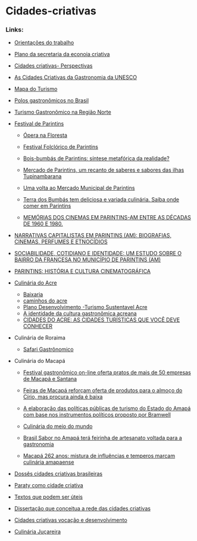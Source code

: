 # Cidades-criativas


### Links:

- [Orientações do trabalho](https://cefetrjbr.sharepoint.com/:w:/r/sites/Section_122086/_layouts/15/Doc.aspx?action=edit&sourcedoc=%7B3d6b4a83-94aa-4dcb-a974-f209d555fa8c%7D)
- [Plano da secretaria da econoia criativa](http://rubi.casaruibarbosa.gov.br/bitstream/20.500.11997/8086/1/plano%20da%20secretaria%20da%20economia%20criativa.pdf)

- [Cidades criativas- Perspectivas](https://garimpodesolucoes.com.br/wp-content/uploads/2014/09/Livro_Cidades_Criativas_Perspectivas_v1.pdf)

- [As Cidades Criativas da Gastronomia da UNESCO](https://foodandroad.com/pt-br/cidades-criativas-gastronomia-unesco/)
- [Mapa do Turismo](http://www.mapa.turismo.gov.br/mapa/init.html#/home)

- [Polos gastronômicos no Brasil](https://brasilturis.com.br/viaje-pelo-paladar-conheca-os-principais-polos-do-turismo-gastronomico-nacional)

- [Turismo Gastronômico na Região Norte](https://www.fazfacil.com.br/lazer/turismo-gastronomico-norte/)

- [Festival de Parintins](https://www.festivaldeparintins.com.br/blog/gastronomia/)
  -  [Ópera na Floresta](https://www.almadeviajante.com/festival-folclorico-de-parintins/)  
  
  -  [Festival Folclórico de Parintins](https://github.com/AnaMCMV/Turismo/blob/main/Turismo/Cidades-Criativas/Festival%20Folcl%C3%B3rico%20de%20Parintins.pdf)
  
  -  [Bois-bumbás de Parintins: síntese metafórica da realidade?](https://github.com/AnaMCMV/Turismo/blob/main/Turismo/Cidades-Criativas/download%20(1).pdf)
  -  [Mercado de Parintins, um recanto de saberes e sabores das ilhas Tupinambarana](https://www.amazonasemais.com.br/parintins/mercado-de-parintins-um-recanto-de-saberes-e-sabores/)
  -  [Uma volta ao Mercado Municipal de Parintins](https://www.festivaldeparintins.com.br/mercado-municipal-de-parintins/)
  -  [Terra dos Bumbás tem deliciosa e variada culinária. Saiba onde comer em Parintins](https://www.amazonasemais.com.br/gastronomia/terra-dos-bumbas-tem-deliciosa-e-variada-culinaria-saiba-onde-comer-em-parintins/)
  -  [MEMÓRIAS DOS CINEMAS EM PARINTINS-AM ENTRE AS DÉCADAS DE 
1960 E 1980.](https://www.norte2015.historiaoral.org.br/resources/anais/12/1444875470_ARQUIVO_artigoparasemanadeHistoriaoficial2015.pdf)
 -   [NARRATIVAS CAPITALISTAS EM PARINTINS (AM): BIOGRAFIAS, CINEMAS, PERFUMES E ETNOCÍDIOS](https://www.revistas.uneb.br/index.php/rbpab/article/view/12705/8565)
 -   [SOCIABILIDADE, COTIDIANO E IDENTIDADE: UM ESTUDO SOBRE O BAIRRO DA FRANCESA NO MUNICÍPIO DE PARINTINS (AM)](http://repositorioinstitucional.uea.edu.br/bitstream/riuea/1431/1/Sociabilidade%2C%20cotidiano%20e%20identidade%20um%20estudo%20sobre%20o%20bairro%20da%20Francesa%20no%20munic%C3%ADpio%20de%20Parintins%20%28AM%29.pdf)
 -   [PARINTINS: HISTÓRIA E CULTURA CINEMATOGRÁFICA](https://tede.ufam.edu.br/handle/tede/5862#preview-link0)
 
- [Culinária do Acre](https://todosdestinos.com/norte/acre/culinaria-do-acre-reune-delicias-de-outros-estados/)
  - [Baixaria](http://g1.globo.com/ac/acre/noticia/2013/03/aprenda-fazer-um-prato-tipico-da-culinaria-acreana-baixaria.html)  
  - [caminhos do acre](caminhosdoacre-web.pdf)
  - [Plano Desenvolvimento -Turismo Sustentavel Acre](https://github.com/AnaMCMV/Turismo/blob/main/Turismo/Cidades-Criativas/P06%20-%20Plano%20Desenvolvimento%20-Turismo%20Sustentavel%20Acre2015-2020.pdf)
  - [A identidade da cultura gastronômica acreana](https://github.com/AnaMCMV/Turismo/blob/main/Turismo/Cidades-Criativas/A%20identidade%20da%20cultura%20gastron%C3%B4mica%20acreana.pdf)
  - [CIDADES DO ACRE: AS CIDADES TURÍSTICAS QUE VOCÊ DEVE CONHECER](https://ficaativoeviaja.com.br/cidades-do-acre/#Rio_Branco)
  
 - Culinária de Roraima
   - [Safari Gastrônomico](https://roraimaadventures.com.br/produto/safari-gastronomico/) 

- Culinária do Macapá

  - [Festival gastronômico on-line oferta pratos de mais de 50 empresas de Macapá e Santana](https://g1.globo.com/ap/amapa/noticia/2020/12/13/festival-gastronomico-on-line-oferta-pratos-de-mais-de-50-empresas-de-macapa-e-santana.ghtml)
 
  - [Feiras de Macapá reforçam oferta de produtos para o almoço do Círio, mas procura ainda é baixa](https://g1.globo.com/ap/amapa/noticia/2019/10/10/feiras-de-macapa-reforcam-oferta-de-produtos-para-o-almoco-do-cirio-mas-procura-ainda-e-baixa.ghtml)
  -  [A elaboração das políticas públicas de turismo do 
Estado do Amapá com base nos instrumentos políticos 
proposto por Bramwell](https://github.com/AnaMCMV/Turismo/blob/main/Turismo/Cidades-Criativas/A%20elabora%C3%A7%C3%A3o%20das%20pol%C3%ADticas%20p%C3%BAblicas%20de%20turismo%20do.pdf)
  -  [Culinária do meio do mundo](https://cet.unb.br/index.php?option=com_content&view=article&id=154:culinaria-do-meio-do-mundo&catid=34)
  -  [Brasil Sabor no Amapá terá feirinha de artesanato voltada para a gastronomia](https://abrasel.com.br/noticias/noticias/brasil-sabor-no-amapa-tera-feirinha-de-artesanato-voltada-para-a-gastronomia/)
  -  [Macapá 262 anos: mistura de influências e temperos marcam culinária amapaense](https://macapa.ap.gov.br/macapa-262-anos-mistura-de-influencias-e-temperos-marcam-culinaria-amapaense/)

- [Dossês cidades criativas brasileiras](http://observagastronomia.com.br/dossies-de-candidaturas/)

- [Paraty como cidade criativa](https://www.paraty.rj.gov.br/paraty-cidade-gastronomica)

- [Textos que podem ser úteis](http://observagastronomia.com.br/publicacoes/academicas/)
- [Dissertação que conceitua a rede das cidades criativas](https://repositorio.bc.ufg.br/tede/bitstream/tede/7795/5/Disserta%C3%A7%C3%A3o%20-%20Victor%20Moura%20Soares%20Ferreira%20-%202017.pdf)
- [Cidades criativas vocação e desenvolvimento](https://www.feevale.br/Comum/midias/b8f7d75d-202c-48ab-9330-6b941321df51/E-BOOK%20Cidades%20Criativas.pdf)
- [Culinária Juçareira](https://issuu.com/ubalab/docs/culinariajucareira)
